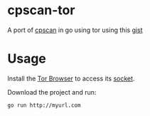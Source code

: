 # cpscan-tor

A port of [cpscan](https://github.com/susmithHCK/cpscan) in go using tor using this [gist](https://gist.github.com/yageek/90c86ba9f04fbaf8eba32dd9b0f53915)

# Usage

Install the [Tor Browser](https://www.torproject.org/projects/torbrowser.html) to access its [socket](https://www.torproject.org/docs/faq.html.en#TBBSocksPort).

Download the project and run:

```
go run http://myurl.com
```
